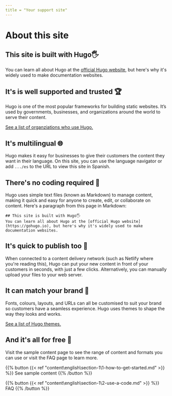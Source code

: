 ```yaml
---
title = "Your support site"
---
```



# About this site

## This site is built with Hugo🖐

You can learn all about Hugo at the [official Hugo website](https://gohugo.io), but here's why it's widely used to make documentation websites.

## It's is well supported and trusted 🏆

Hugo is one of the most popular frameworks for building static websites. It’s used by governments, businesses, and organizations around the world to serve their content.

[See a list of organziations who use Hugo.](https://gohugo.io/showcase/)

## It's multilingual 🌐

Hugo makes it easy for businesses to give their customers the content they want in their language. On this site, you can use the language navigator or add `.../es` to the URL to view this site in Spanish.

## There's no coding required 💫

Hugo uses simple text files (known as Markdown) to manage content, making it quick and easy for anyone to create, edit, or collaborate on content.
Here's a paragraph from this page in Markdown:

```
## This site is built with Hugo🖐
You can learn all about Hugo at the [official Hugo website](https://gohugo.io), but here's why it's widely used to make documentation websites.
```

## It's quick to publish too 🚀

When connected to a content delivery network (such as Netlify where you're reading this), Hugo can put your new content in front of your customers in seconds, with just a few clicks.
Alternatively, you can manually upload your files to your web server.

## It can match your brand 🌈

Fonts, colours,  layouts, and URLs can all be customised to suit your brand so customers have a seamless experience. Hugo uses themes to shape the way they looks and works.

[See a list of Hugo themes.](https://themes.gohugo.io/)

## And it's all for free 🥳

Visit the sample content page to see the range of content and formats you can use or visit the FAQ  page to learn more.

{{% button {{< ref "content\english\section-1\1-how-to-get-started.md" >}} %}} See sample content {{% /button %}}

{{% button {{< ref "content\english\section-1\2-use-a-code.md" >}} %}} FAQ {{% /button %}}
